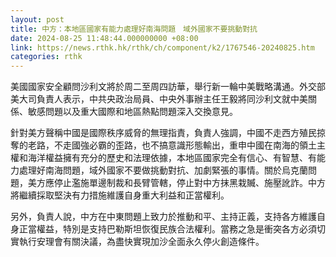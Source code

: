 ```yaml
---
layout: post
title: 中方：本地區國家有能力處理好南海問題　域外國家不要挑動對抗
date: 2024-08-25 11:48:44.000000000 +08:00
link: https://news.rthk.hk/rthk/ch/component/k2/1767546-20240825.htm
categories: rthk
---
```


美國國家安全顧問沙利文將於周二至周四訪華，舉行新一輪中美戰略溝通。外交部美大司負責人表示，中共央政治局員、中央外事辦主任王毅將同沙利文就中美關係、敏感問題以及重大國際和地區熱點問題深入交換意見。

針對美方聲稱中國是國際秩序威脅的無理指責，負責人強調，中國不走西方殖民掠奪的老路，不走國強必霸的歪路，也不搞意識形態輸出，重申中國在南海的領土主權和海洋權益擁有充分的歷史和法理依據，本地區國家完全有信心、有智慧、有能力處理好南海問題，域外國家不要做挑動對抗、加劇緊張的事情。關於烏克蘭問題，美方應停止濫施單邊制裁和長臂管轄，停止對中方抹黑栽贓、施壓訛詐。中方將繼續採取堅決有力措施維護自身重大利益和正當權利。

另外，負責人說，中方在中東問題上致力於推動和平、主持正義，支持各方維護自身正當權益，特別是支持巴勒斯坦恢復民族合法權利。當務之急是衝突各方必須切實執行安理會有關決議，為盡快實現加沙全面永久停火創造條件。
